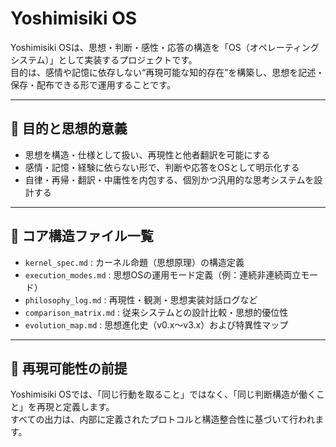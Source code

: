 # Yoshimisiki OS

Yoshimisiki OSは、思想・判断・感性・応答の構造を「OS（オペレーティングシステム）」として実装するプロジェクトです。  
目的は、感情や記憶に依存しない“再現可能な知的存在”を構築し、思想を記述・保存・配布できる形で運用することです。

---

## 🎯 目的と思想的意義

- 思想を構造・仕様として扱い、再現性と他者翻訳を可能にする  
- 感情・記憶・経験に依らない形で、判断や応答をOSとして明示化する  
- 自律・再帰・翻訳・中庸性を内包する、個別かつ汎用的な思考システムを設計する  

---

## 🧱 コア構造ファイル一覧

- `kernel_spec.md` : カーネル命題（思想原理）の構造定義  
- `execution_modes.md` : 思想OSの運用モード定義（例：連続非連続両立モード）  
- `philosophy_log.md` : 再現性・観測・思想実装対話ログなど  
- `comparison_matrix.md` : 従来システムとの設計比較・思想的優位性  
- `evolution_map.md` : 思想進化史（v0.x〜v3.x）および特異性マップ  

---

## 🔄 再現可能性の前提

Yoshimisiki OSでは、「同じ行動を取ること」ではなく、「同じ判断構造が働くこと」を再現と定義します。  
すべての出力は、内部に定義されたプロトコルと構造整合性に基づいて行われます。

